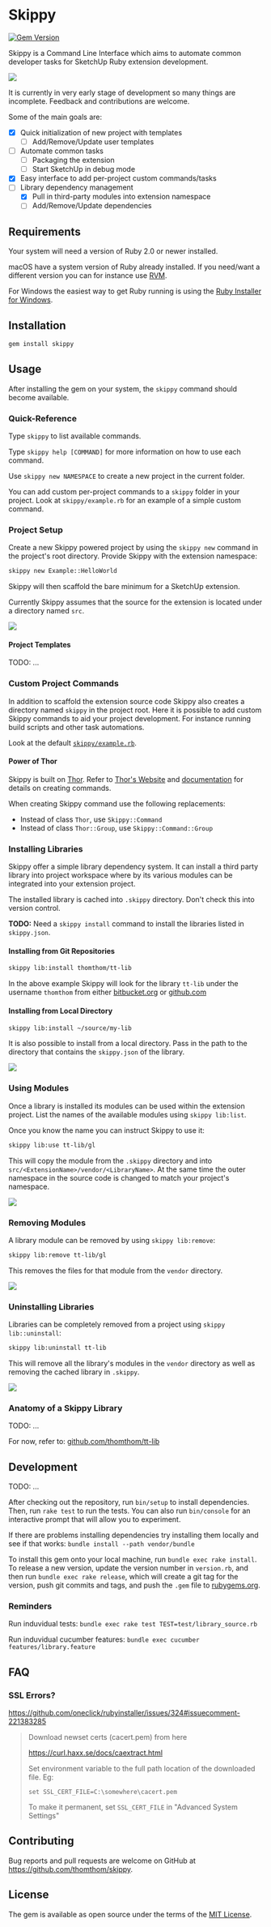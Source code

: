 # Skippy

[![Gem Version](https://badge.fury.io/rb/skippy.svg)](https://badge.fury.io/rb/skippy)

Skippy is a Command Line Interface which aims to automate common developer tasks for SketchUp Ruby extension development.

![](https://github.com/thomthom/skippy/wiki/images/skippy-cli.gif)

It is currently in very early stage of development so many things are incomplete. Feedback and contributions are welcome.

Some of the main goals are:

- [x] Quick initialization of new project with templates
  - [ ] Add/Remove/Update user templates
- [ ] Automate common tasks
  - [ ] Packaging the extension
  - [ ] Start SketchUp in debug mode
- [x] Easy interface to add per-project custom commands/tasks
- [ ] Library dependency management
  - [x] Pull in third-party modules into extension namespace
  - [ ] Add/Remove/Update dependencies

## Requirements

Your system will need a version of Ruby 2.0 or newer installed.

macOS have a system version of Ruby already installed. If you need/want a different version you can for instance use [RVM](https://rvm.io/).

For Windows the easiest way to get Ruby running is using the [Ruby Installer for Windows](https://rubyinstaller.org/).

## Installation

```bash
gem install skippy
```

## Usage

After installing the gem on your system, the `skippy` command should become available.

### Quick-Reference

Type `skippy` to list available commands.

Type `skippy help [COMMAND]` for more information on how to use each command.

Use `skippy new NAMESPACE` to create a new project in the current folder.

You can add custom per-project commands to a `skippy` folder in your project. Look at `skippy/example.rb` for an example of a simple custom command.

### Project Setup

Create a new Skippy powered project by using the `skippy new` command in the project's root directory. Provide Skippy with the extension namespace:

```bash
skippy new Example::HelloWorld
```

Skippy will then scaffold the bare minimum for a SketchUp extension.

Currently Skippy assumes that the source for the extension is located under a directory named `src`.

![](https://github.com/thomthom/skippy/wiki/images/skippy-project.gif)

#### Project Templates

TODO: ...

### Custom Project Commands

In addition to scaffold the extension source code Skippy also creates a directory named `skippy` in the project root. Here it is possible to add custom Skippy commands to aid your project development. For instance running build scripts and other task automations.

Look at the default [`skippy/example.rb`](app/resources/commands/example.rb).

#### Power of Thor

Skippy is built on [Thor](https://github.com/erikhuda/thor). Refer to [Thor's Website](http://whatisthor.com/) and [documentation](http://www.rubydoc.info/github/wycats/thor/index) for details on creating commands.

When creating Skippy command use the following replacements:

* Instead of class `Thor`, use `Skippy::Command`
* Instead of class `Thor::Group`, use `Skippy::Command::Group`

### Installing Libraries

Skippy offer a simple library dependency system. It can install a third party library into project workspace where by its various modules can be integrated into your extension project.

The installed library is cached into `.skippy` directory. Don't check this into version control.

**TODO:** Need a `skippy install` command to install the libraries listed in `skippy.json`.

#### Installing from Git Repositories

```bash
skippy lib:install thomthom/tt-lib
```

In the above example Skippy will look for the library `tt-lib` under the username `thomthom` from either [bitbucket.org](https://bitbucket.org/) or [github.com](https://github.com/)

#### Installing from Local Directory

```bash
skippy lib:install ~/source/my-lib
```

It is also possible to install from a local directory. Pass in the path to the directory that contains the `skippy.json` of the library.

![](https://github.com/thomthom/skippy/wiki/images/skippy-install-library.gif)

### Using Modules

Once a library is installed its modules can be used within the extension project. List the names of the available modules using `skippy lib:list`.

Once you know the name you can instruct Skippy to use it:

```bash
skippy lib:use tt-lib/gl
```

This will copy the module from the `.skippy` directory and into `src/<ExtensionName>/vendor/<LibraryName>`. At the same time the outer namespace in the source code is changed to match your project's namespace.

![](https://github.com/thomthom/skippy/wiki/images/skippy-use-module.gif)

### Removing Modules

A library module can be removed by using `skippy lib:remove`:

```bash
skippy lib:remove tt-lib/gl
```

This removes the files for that module from the `vendor` directory.

![](https://github.com/thomthom/skippy/wiki/images/skippy-remove-module.gif)

### Uninstalling Libraries

Libraries can be completely removed from a project using `skippy lib::uninstall`:

```bash
skippy lib:uninstall tt-lib
```

This will remove all the library's modules in the `vendor` directory as well as removing the cached library in `.skippy`.

![](https://github.com/thomthom/skippy/wiki/images/skippy-uninstall-library.gif)

### Anatomy of a Skippy Library

TODO: ...

For now, refer to: [github.com/thomthom/tt-lib](https://github.com/thomthom/tt-lib)

## Development

TODO: ...

After checking out the repository, run `bin/setup` to install dependencies. Then, run `rake test` to run the tests. You can also run `bin/console` for an interactive prompt that will allow you to experiment.

If there are problems installing dependencies try installing them locally and see if that works: `bundle install --path vendor/bundle`

To install this gem onto your local machine, run `bundle exec rake install`. To release a new version, update the version number in `version.rb`, and then run `bundle exec rake release`, which will create a git tag for the version, push git commits and tags, and push the `.gem` file to [rubygems.org](https://rubygems.org).

### Reminders

Run induvidual tests: `bundle exec rake test TEST=test/library_source.rb`

Run induvidual cucumber features: `bundle exec cucumber features/library.feature`

## FAQ

### SSL Errors?

https://github.com/oneclick/rubyinstaller/issues/324#issuecomment-221383285

> Download newset certs (cacert.pem) from here
>
> https://curl.haxx.se/docs/caextract.html
>
> Set environment variable to the full path location of the downloaded file. Eg:
>
>     set SSL_CERT_FILE=C:\somewhere\cacert.pem
>
> To make it permanent, set `SSL_CERT_FILE` in "Advanced System Settings"

## Contributing

Bug reports and pull requests are welcome on GitHub at https://github.com/thomthom/skippy.


## License

The gem is available as open source under the terms of the [MIT License](http://opensource.org/licenses/MIT).

